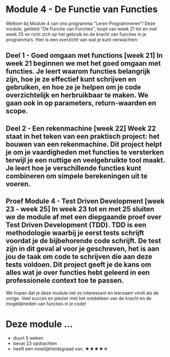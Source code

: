 # Module 4 - De Functie van Functies
Welkom bij Module 4 van ons programma "Leren Programmeren"! Deze module, getiteld "De Functie van Functies", loopt van week 21 tot en met week 25 en richt zich op het gebruik en de kracht van functies in je programma’s. Hier is een overzicht van wat je kunt verwachten:

## Deel 1 - Goed omgaan met functions [week 21] In week 21 beginnen we met het goed omgaan met functies. Je leert waarom functies belangrijk zijn, hoe je ze effectief kunt schrijven en gebruiken, en hoe ze je helpen om je code overzichtelijk en herbruikbaar te maken. We gaan ook in op parameters, return-waarden en scope.

## Deel 2 - Een rekenmachine [week 22] Week 22 staat in het teken van een praktisch project: het bouwen van een rekenmachine. Dit project helpt je om je vaardigheden met functies te versterken terwijl je een nuttige en veelgebruikte tool maakt. Je leert hoe je verschillende functies kunt combineren om simpele berekeningen uit te voeren.

## Proef Module 4 - Test Driven Development [week 23 - week 25] In week 23 tot en met 25 sluiten we de module af met een diepgaande proef over Test Driven Development (TDD). TDD is een methodologie waarbij je eerst tests schrijft voordat je de bijbehorende code schrijft. De test zijn in dit geval al voor je geschreven, het is aan jou de taak om code te schrijven die aan deze tests voldoen. Dit project geeft je de kans om alles wat je over functies hebt geleerd in een professionele context toe te passen.

We hopen dat je deze module net zo interessant en leerzaam vindt als de vorige. Veel succes en plezier met het ontdekken van de kracht en de mogelijkheden van functies in je code!

# Deze module ...
- duurt 5 weken
- bevat 23 opdrachten
- heeft een moeilijkheidsgraad van: ★★★★☆
